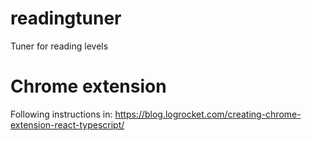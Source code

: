 # readingtuner

Tuner for reading levels

# Chrome extension

Following instructions in: https://blog.logrocket.com/creating-chrome-extension-react-typescript/
